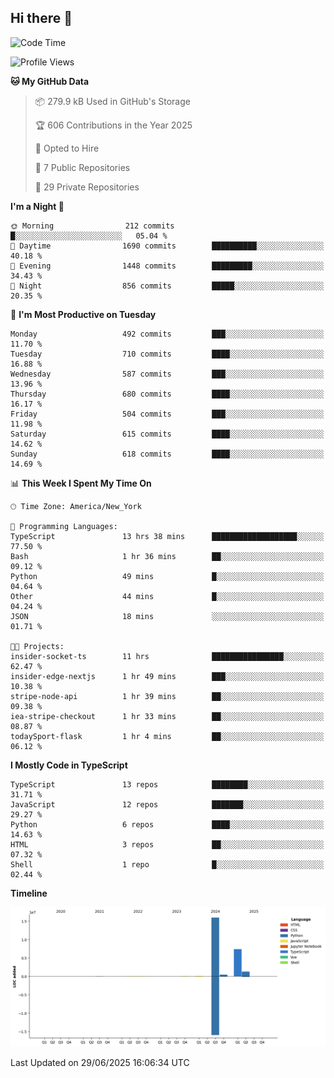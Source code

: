 ## Hi there 👋

<!--START_SECTION:waka-->
![Code Time](http://img.shields.io/badge/Code%20Time-367%20hrs%209%20mins-blue)

![Profile Views](http://img.shields.io/badge/Profile%20Views-0-blue)

**🐱 My GitHub Data** 

> 📦 279.9 kB Used in GitHub's Storage 
 > 
> 🏆 606 Contributions in the Year 2025
 > 
> 💼 Opted to Hire
 > 
> 📜 7 Public Repositories 
 > 
> 🔑 29 Private Repositories 
 > 
**I'm a Night 🦉** 

```text
🌞 Morning                212 commits         █░░░░░░░░░░░░░░░░░░░░░░░░   05.04 % 
🌆 Daytime                1690 commits        ██████████░░░░░░░░░░░░░░░   40.18 % 
🌃 Evening                1448 commits        █████████░░░░░░░░░░░░░░░░   34.43 % 
🌙 Night                  856 commits         █████░░░░░░░░░░░░░░░░░░░░   20.35 % 
```
📅 **I'm Most Productive on Tuesday** 

```text
Monday                   492 commits         ███░░░░░░░░░░░░░░░░░░░░░░   11.70 % 
Tuesday                  710 commits         ████░░░░░░░░░░░░░░░░░░░░░   16.88 % 
Wednesday                587 commits         ███░░░░░░░░░░░░░░░░░░░░░░   13.96 % 
Thursday                 680 commits         ████░░░░░░░░░░░░░░░░░░░░░   16.17 % 
Friday                   504 commits         ███░░░░░░░░░░░░░░░░░░░░░░   11.98 % 
Saturday                 615 commits         ████░░░░░░░░░░░░░░░░░░░░░   14.62 % 
Sunday                   618 commits         ████░░░░░░░░░░░░░░░░░░░░░   14.69 % 
```


📊 **This Week I Spent My Time On** 

```text
🕑︎ Time Zone: America/New_York

💬 Programming Languages: 
TypeScript               13 hrs 38 mins      ███████████████████░░░░░░   77.50 % 
Bash                     1 hr 36 mins        ██░░░░░░░░░░░░░░░░░░░░░░░   09.12 % 
Python                   49 mins             █░░░░░░░░░░░░░░░░░░░░░░░░   04.64 % 
Other                    44 mins             █░░░░░░░░░░░░░░░░░░░░░░░░   04.24 % 
JSON                     18 mins             ░░░░░░░░░░░░░░░░░░░░░░░░░   01.71 % 

🐱‍💻 Projects: 
insider-socket-ts        11 hrs              ████████████████░░░░░░░░░   62.47 % 
insider-edge-nextjs      1 hr 49 mins        ███░░░░░░░░░░░░░░░░░░░░░░   10.38 % 
stripe-node-api          1 hr 39 mins        ██░░░░░░░░░░░░░░░░░░░░░░░   09.38 % 
iea-stripe-checkout      1 hr 33 mins        ██░░░░░░░░░░░░░░░░░░░░░░░   08.87 % 
todaySport-flask         1 hr 4 mins         ██░░░░░░░░░░░░░░░░░░░░░░░   06.12 % 
```

**I Mostly Code in TypeScript** 

```text
TypeScript               13 repos            ████████░░░░░░░░░░░░░░░░░   31.71 % 
JavaScript               12 repos            ███████░░░░░░░░░░░░░░░░░░   29.27 % 
Python                   6 repos             ████░░░░░░░░░░░░░░░░░░░░░   14.63 % 
HTML                     3 repos             ██░░░░░░░░░░░░░░░░░░░░░░░   07.32 % 
Shell                    1 repo              █░░░░░░░░░░░░░░░░░░░░░░░░   02.44 % 
```



**Timeline**

![Lines of Code chart](https://raw.githubusercontent.com/dikshithvishnu/dikshithvishnu/main/assets/bar_graph.png)


 Last Updated on 29/06/2025 16:06:34 UTC
<!--END_SECTION:waka-->
